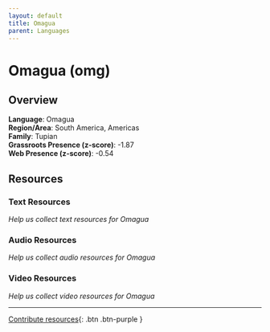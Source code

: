 ```yaml
---
layout: default
title: Omagua
parent: Languages
---
```


# Omagua (omg)

## Overview

**Language**: Omagua  
**Region/Area**: South America, Americas  
**Family**: Tupian  
**Grassroots Presence (z-score)**: -1.87  
**Web Presence (z-score)**: -0.54  

## Resources

### Text Resources
*Help us collect text resources for Omagua*

### Audio Resources
*Help us collect audio resources for Omagua*

### Video Resources
*Help us collect video resources for Omagua*

---

[Contribute resources](https://forms.office.com/e/1SfLJx3u1r){: .btn .btn-purple }
